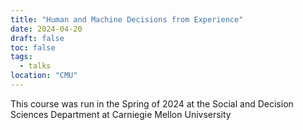 ```yaml
---
title: "Human and Machine Decisions from Experience"
date: 2024-04-20
draft: false
toc: false
tags:
  - talks
location: "CMU"
---
```


This course was run in the Spring of 2024 at the Social and Decision Sciences Department at Carniegie Mellon Univsersity 


